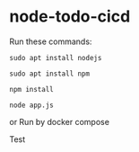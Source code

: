 # node-todo-cicd

Run these commands:


`sudo apt install nodejs`


`sudo apt install npm`


`npm install`

`node app.js`

or Run by docker compose

Test

